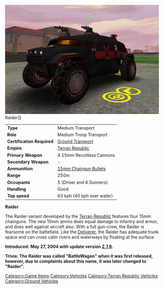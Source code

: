 ![](images/RaiderPicture.jpg "fig:RaiderPicture.jpg") Raider\]\]

|                            |                                                              |
| -------------------------- | ------------------------------------------------------------ |
| **Type**                   | Medium Transport                                             |
| **Role**                   | Medium Troop Transport                                       |
| **Certification Required** | [Ground Transport](../certifications/Ground_Transport.md)           |
| **Empire**                 | [Terran Republic](../etc/Terran_Republic.md)             |
| **Primary Weapon**         | 4 15mm Recoilless Cannons                                    |
| **Secondary Weapon**       | \-                                                           |
| **Ammunition**             | [15mm Chaingun Bullets](../ammunition/15mm_Chaingun_Bullets.md) |
| **Range**                  | 250m                                                         |
| **Occupants**              | 5 (Driver and 4 Gunners)                                     |
| **Handling**               | Good                                                         |
| **Top speed**              | 63 kph (40 kph over water)                                   |

**Raider**

The Raider variant developed by the [Terran
Republic](../etc/Terran_Republic.md) features four 15mm chainguns. The
new 15mm ammo does equal damage to infantry and armor, and does well
against aircraft also. With a full gun-crew, the Raider is fearsome on
the battefield. Like the [Deliverer](Deliverer.md), the Raider
has adequate trunk space and can cross calm rivers and waterways by
floating at the surface.

**Introduced: May 27, 2004 with update version
[2.7.6](2.md.7.6).**

**Trivia: The Raider was called "BattleWagon" when it was first
released, however, due to complaints about this name, it was later
changed to "Raider".**

[Category:Game Items](Category:Game_Items.md)
[Category:Vehicles](Category:Vehicles.md) [Category:Terran
Republic Vehicles](Category:Terran_Republic_Vehicles.md)
[Category:Ground Vehicles](Category:Ground_Vehicles.md)
